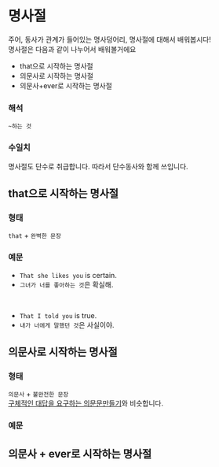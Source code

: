 # 명사절
주어, 동사가 관계가 들어있는 명사덩어리, 명사절에 대해서 배워봅시다!<br>
명사절은 다음과 같이 나누어서 배워볼거에요<br>
- that으로 시작하는 명사절
- 의문사로 시작하는 명사절
- 의문사+ever로 시작하는 명사절

### 해석
`~하는 것`
### 수일치
명사절도 단수로 취급합니다. 따라서 단수동사와 함께 쓰입니다.

## that으로 시작하는 명사절
### 형태
`that` + `완벽한 문장`
### 예문
- `That she likes you` is certain.
- `그녀가 너를 좋아하는 것`은 확실해.
<br>

- `That I told you` is true.
- `내가 너에게 말했던 것`은 사실이야.

## 의문사로 시작하는 명사절
### 형태
`의문사` + `불완전한 문장`<br>
[구체적인 대답을 요구하는 의문문만들기](https://github.com/baesy0/learningEnglish/blob/master/docs/question.md#구체적인-대답을-요구하는-의문문)와 비슷합니다.
### 예문
## 의문사 + ever로 시작하는 명사절
